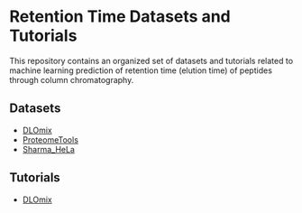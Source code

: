 # Retention Time Datasets and Tutorials

This repository contains an organized set of datasets and tutorials related to machine learning
prediction of retention time (elution time) of peptides through column chromatography.

## Datasets

- [DLOmix](datasets/DLOmix/README.md)
- [ProteomeTools](datasets/ProteomeTools/README.md)
- [Sharma_HeLa](datasets/Sharma_HeLa/README.md)

## Tutorials

- [DLOmix](datasets/DLOmix/README.md)



